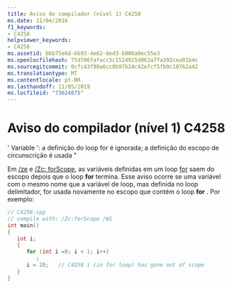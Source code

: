 ```yaml
---
title: Aviso do compilador (nível 1) C4258
ms.date: 11/04/2016
f1_keywords:
- C4258
helpviewer_keywords:
- C4258
ms.assetid: bbb75e6d-6693-4e62-8ed3-b006a0ec55e3
ms.openlocfilehash: 75d706fafacc5c1524915d063a7fa392cea01b4c
ms.sourcegitcommit: 0cfc43f90a6cc8b97b24c42efcf5fb9c18762a42
ms.translationtype: MT
ms.contentlocale: pt-BR
ms.lasthandoff: 11/05/2019
ms.locfileid: "73624875"
---
```

# <a name="compiler-warning-level-1-c4258"></a>Aviso do compilador (nível 1) C4258

' Variable ': a definição do loop for é ignorada; a definição do escopo de circunscrição é usada "

Em [/ze](../../build/reference/za-ze-disable-language-extensions.md) e [/Zc: forScope](../../build/reference/zc-forscope-force-conformance-in-for-loop-scope.md), as variáveis definidas em um loop [for](../../cpp/for-statement-cpp.md) saem do escopo depois que o loop **for** termina. Esse aviso ocorre se uma variável com o mesmo nome que a variável de loop, mas definida no loop delimitador, for usada novamente no escopo que contém o loop **for** . Por exemplo:

```cpp
// C4258.cpp
// compile with: /Zc:forScope /W1
int main()
{
   int i;
   {
      for (int i =0; i < 1; i++)
         ;
      i = 20;   // C4258 i (in for loop) has gone out of scope
   }
}
```